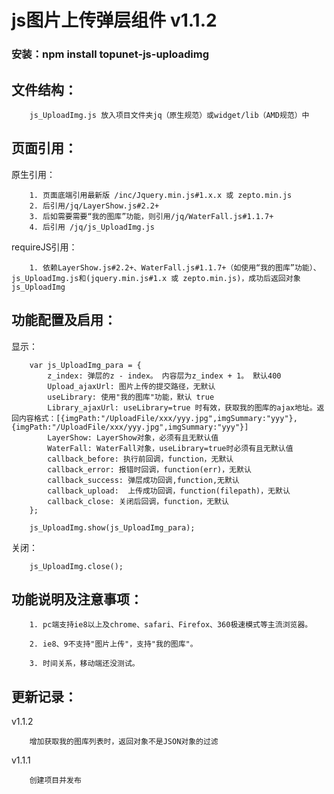 # js图片上传弹层组件 v1.1.2
### 安装：npm install topunet-js-uploadimg

文件结构：
-------------

        js_UploadImg.js 放入项目文件夹jq（原生规范）或widget/lib（AMD规范）中

页面引用：
-------------

原生引用：

        1. 页面底端引用最新版 /inc/Jquery.min.js#1.x.x 或 zepto.min.js
        2. 后引用/jq/LayerShow.js#2.2+
        3. 后如需要需要“我的图库”功能，则引用/jq/WaterFall.js#1.1.7+
        4. 后引用 /jq/js_UploadImg.js

requireJS引用：
        
        1. 依赖LayerShow.js#2.2+、WaterFall.js#1.1.7+（如使用“我的图库”功能）、js_UploadImg.js和(jquery.min.js#1.x 或 zepto.min.js)，成功后返回对象js_UploadImg


功能配置及启用：
--------------

显示：

        var js_UploadImg_para = {
            z_index: 弹层的z - index。 内容层为z_index + 1。 默认400
            Upload_ajaxUrl: 图片上传的提交路径，无默认
            useLibrary: 使用"我的图库"功能，默认 true
            Library_ajaxUrl: useLibrary=true 时有效，获取我的图库的ajax地址。返回内容格式：[{imgPath:"/UploadFile/xxx/yyy.jpg",imgSummary:"yyy"},{imgPath:"/UploadFile/xxx/yyy.jpg",imgSummary:"yyy"}]
            LayerShow: LayerShow对象，必须有且无默认值
            WaterFall: WaterFall对象，useLibrary=true时必须有且无默认值
            callback_before: 执行前回调，function，无默认
            callback_error: 报错时回调，function(err)，无默认
            callback_success: 弹层成功回调,function,无默认
            callback_upload:  上传成功回调，function(filepath)，无默认
            callback_close: 关闭后回调，function，无默认
        };

        js_UploadImg.show(js_UploadImg_para);

关闭：
        
        js_UploadImg.close();


功能说明及注意事项：
--------------

        1. pc端支持ie8以上及chrome、safari、Firefox、360极速模式等主流浏览器。

        2. ie8、9不支持"图片上传"，支持"我的图库"。

        3. 时间关系，移动端还没测试。


更新记录：
--------------
v1.1.2

        增加获取我的图库列表时，返回对象不是JSON对象的过滤

v1.1.1

        创建项目并发布
